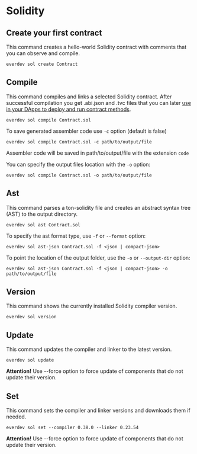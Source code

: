 # Solidity

## Create your first contract

This command creates a hello-world Solidity contract with comments that you can observe and compile.

```shell
everdev sol create Contract
```

## Compile

This command compiles and links a selected Solidity contract. After successful compilation you get .abi.json and .tvc files that you can later [use in your DApps to deploy and run contract methods](https://docs.everos.dev/ever-sdk/guides/work_with_contracts/add_contract_to_your_app).

```shell
everdev sol compile Contract.sol
```

To save generated assembler code use `-c` option (default is false)

```shell
everdev sol compile Contract.sol -c path/to/output/file
```

Assembler code will be saved in path/to/output/file with the extension `code`

You can specify the output files location with the `-o` option:

```shell
everdev sol compile Contract.sol -o path/to/output/file
```

## Ast

This command parses a ton-solidity file and creates an abstract syntax tree (AST) to the output directory.

```shell
everdev sol ast Contract.sol
```

To specify the ast format type, use `-f` or `--format` option:

```shell
everdev sol ast-json Contract.sol -f <json | compact-json>
```

To point the location of the output folder, use the `-o` or `--output-dir` option:

```shell
everdev sol ast-json Contract.sol -f <json | compact-json> -o path/to/output/file
```

## Version

This command shows the currently installed Solidity compiler version.

```shell
everdev sol version
```

## Update

This command updates the compiler and linker to the latest version.

```shell
everdev sol update
```

**Attention!** Use --force option to force update of components that do not update their version.

## Set

This command sets the compiler and linker versions and downloads them if needed.

```shell
everdev sol set --compiler 0.38.0 --linker 0.23.54
```

**Attention!** Use --force option to force update of components that do not update their version.
